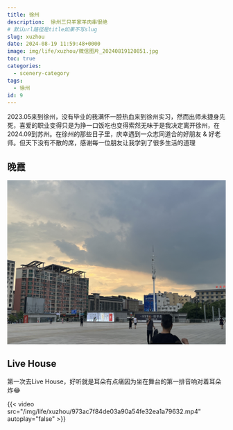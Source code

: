 ```yaml
---
title: 徐州
description:  徐州三只羊家羊肉串很绝
# 默认url路径是title如果不写slug
slug: xuzhou
date: 2024-08-19 11:59:48+0000
image: img/life/xuzhou/微信图片_20240819120851.jpg
toc: true
categories:
  - scenery-category
tags:
  - 徐州
id: 9
---
```


2023.05来到徐州，没有毕业的我满怀一腔热血来到徐州实习，然而出师未捷身先死，喜爱的职业变得只是为挣一口饭吃也变得索然无味于是我决定离开徐州，在2024.09到苏州。在徐州的那些日子里，庆幸遇到一众志同道合的好朋友 & 好老师。但天下没有不散的席，感谢每一位朋友让我学到了很多生活的道理

## 晚霞

![晚霞](晚霞.jpg)

## Live House
第一次去Live House，好听就是耳朵有点痛因为坐在舞台的第一排音响对着耳朵炸😂

{{< video src="/img/life/xuzhou/973ac7f84de03a90a54fe32ea1a79632.mp4" autoplay="false"  >}}

